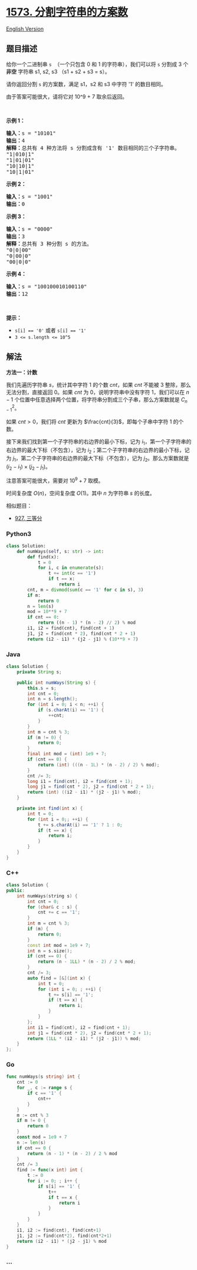 # [1573. 分割字符串的方案数](https://leetcode.cn/problems/number-of-ways-to-split-a-string)

[English Version](/solution/1500-1599/1573.Number%20of%20Ways%20to%20Split%20a%20String/README_EN.md)

## 题目描述

<!-- 这里写题目描述 -->

<p>给你一个二进制串&nbsp;<code>s</code>&nbsp; （一个只包含 0 和 1 的字符串），我们可以将 <code>s</code>&nbsp;分割成 3 个 <strong>非空</strong>&nbsp;字符串 s1, s2, s3 （s1 + s2 + s3 = s）。</p>

<p>请你返回分割&nbsp;<code>s</code>&nbsp;的方案数，满足 s1，s2 和 s3 中字符 &#39;1&#39; 的数目相同。</p>

<p>由于答案可能很大，请将它对 10^9 + 7 取余后返回。</p>

<p>&nbsp;</p>

<p><strong>示例 1：</strong></p>

<pre><strong>输入：</strong>s = &quot;10101&quot;
<strong>输出：</strong>4
<strong>解释：</strong>总共有 4 种方法将 s 分割成含有 &#39;1&#39; 数目相同的三个子字符串。
&quot;1|010|1&quot;
&quot;1|01|01&quot;
&quot;10|10|1&quot;
&quot;10|1|01&quot;
</pre>

<p><strong>示例 2：</strong></p>

<pre><strong>输入：</strong>s = &quot;1001&quot;
<strong>输出：</strong>0
</pre>

<p><strong>示例 3：</strong></p>

<pre><strong>输入：</strong>s = &quot;0000&quot;
<strong>输出：</strong>3
<strong>解释：</strong>总共有 3 种分割 s 的方法。
&quot;0|0|00&quot;
&quot;0|00|0&quot;
&quot;00|0|0&quot;
</pre>

<p><strong>示例 4：</strong></p>

<pre><strong>输入：</strong>s = &quot;100100010100110&quot;
<strong>输出：</strong>12
</pre>

<p>&nbsp;</p>

<p><strong>提示：</strong></p>

<ul>
	<li><code>s[i] == &#39;0&#39;</code>&nbsp;或者&nbsp;<code>s[i] == &#39;1&#39;</code></li>
	<li><code>3 &lt;= s.length &lt;= 10^5</code></li>
</ul>

## 解法

<!-- 这里可写通用的实现逻辑 -->

**方法一：计数**

我们先遍历字符串 $s$，统计其中字符 $1$ 的个数 $cnt$，如果 $cnt$ 不能被 $3$ 整除，那么无法分割，直接返回 $0$。如果 $cnt$ 为 $0$，说明字符串中没有字符 $1$，我们可以在 $n-1$ 个位置中任意选择两个位置，将字符串分割成三个子串，那么方案数就是 $C_{n-1}^2$。

如果 $cnt \gt 0$，我们将 $cnt$ 更新为 $\frac{cnt}{3}$，即每个子串中字符 $1$ 的个数。

接下来我们找到第一个子字符串的右边界的最小下标，记为 $i_1$，第一个子字符串的右边界的最大下标（不包含），记为 $i_2$；第二个子字符串的右边界的最小下标，记为 $j_1$，第二个子字符串的右边界的最大下标（不包含），记为 $j_2$。那么方案数就是 $(i_2-i_1) \times (j_2-j_1)$。

注意答案可能很大，需要对 $10^9+7$ 取模。

时间复杂度 $O(n)$，空间复杂度 $O(1)$。其中 $n$ 为字符串 $s$ 的长度。

相似题目：

-   [927. 三等分](/solution/0900-0999/0927.Three%20Equal%20Parts/README.md)

<!-- tabs:start -->

### **Python3**

<!-- 这里可写当前语言的特殊实现逻辑 -->

```python
class Solution:
    def numWays(self, s: str) -> int:
        def find(x):
            t = 0
            for i, c in enumerate(s):
                t += int(c == '1')
                if t == x:
                    return i
        cnt, m = divmod(sum(c == '1' for c in s), 3)
        if m:
            return 0
        n = len(s)
        mod = 10**9 + 7
        if cnt == 0:
            return ((n - 1) * (n - 2) // 2) % mod
        i1, i2 = find(cnt), find(cnt + 1)
        j1, j2 = find(cnt * 2), find(cnt * 2 + 1)
        return (i2 - i1) * (j2 - j1) % (10**9 + 7)
```

### **Java**

<!-- 这里可写当前语言的特殊实现逻辑 -->

```java
class Solution {
    private String s;

    public int numWays(String s) {
        this.s = s;
        int cnt = 0;
        int n = s.length();
        for (int i = 0; i < n; ++i) {
            if (s.charAt(i) == '1') {
                ++cnt;
            }
        }
        int m = cnt % 3;
        if (m != 0) {
            return 0;
        }
        final int mod = (int) 1e9 + 7;
        if (cnt == 0) {
            return (int) (((n - 1L) * (n - 2) / 2) % mod);
        }
        cnt /= 3;
        long i1 = find(cnt), i2 = find(cnt + 1);
        long j1 = find(cnt * 2), j2 = find(cnt * 2 + 1);
        return (int) ((i2 - i1) * (j2 - j1) % mod);
    }

    private int find(int x) {
        int t = 0;
        for (int i = 0;; ++i) {
            t += s.charAt(i) == '1' ? 1 : 0;
            if (t == x) {
                return i;
            }
        }
    }
}
```

### **C++**

```cpp
class Solution {
public:
    int numWays(string s) {
        int cnt = 0;
        for (char& c : s) {
            cnt += c == '1';
        }
        int m = cnt % 3;
        if (m) {
            return 0;
        }
        const int mod = 1e9 + 7;
        int n = s.size();
        if (cnt == 0) {
            return (n - 1LL) * (n - 2) / 2 % mod;
        }
        cnt /= 3;
        auto find = [&](int x) {
            int t = 0;
            for (int i = 0; ; ++i) {
                t += s[i] == '1';
                if (t == x) {
                    return i;
                }
            }
        };
        int i1 = find(cnt), i2 = find(cnt + 1);
        int j1 = find(cnt * 2), j2 = find(cnt * 2 + 1);
        return (1LL * (i2 - i1) * (j2 - j1)) % mod;
    }
};
```

### **Go**

```go
func numWays(s string) int {
	cnt := 0
	for _, c := range s {
		if c == '1' {
			cnt++
		}
	}
	m := cnt % 3
	if m != 0 {
		return 0
	}
	const mod = 1e9 + 7
	n := len(s)
	if cnt == 0 {
		return (n - 1) * (n - 2) / 2 % mod
	}
	cnt /= 3
	find := func(x int) int {
		t := 0
		for i := 0; ; i++ {
			if s[i] == '1' {
				t++
				if t == x {
					return i
				}
			}
		}
	}
	i1, i2 := find(cnt), find(cnt+1)
	j1, j2 := find(cnt*2), find(cnt*2+1)
	return (i2 - i1) * (j2 - j1) % mod
}
```

### **...**

```

```

<!-- tabs:end -->
